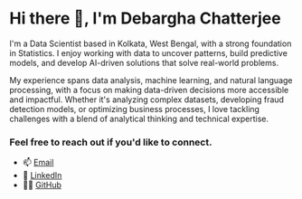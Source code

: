 # Hi there 👋, I'm Debargha Chatterjee  

I'm a Data Scientist based in Kolkata, West Bengal, with a strong foundation in Statistics. I enjoy working with data to uncover patterns, build predictive models, and develop AI-driven solutions that solve real-world problems.  

My experience spans data analysis, machine learning, and natural language processing, with a focus on making data-driven decisions more accessible and impactful. Whether it's analyzing complex datasets, developing fraud detection models, or optimizing business processes, I love tackling challenges with a blend of analytical thinking and technical expertise.  

### Feel free to reach out if you'd like to connect.

- 📫 [Email](mailto:chatterjeedebargha16@gmail.com)  
- 🔗 [LinkedIn](https://www.linkedin.com/in/debargha-chatterjee01/)  
- 👨‍💻 [GitHub](https://github.com/debargha-1)  
